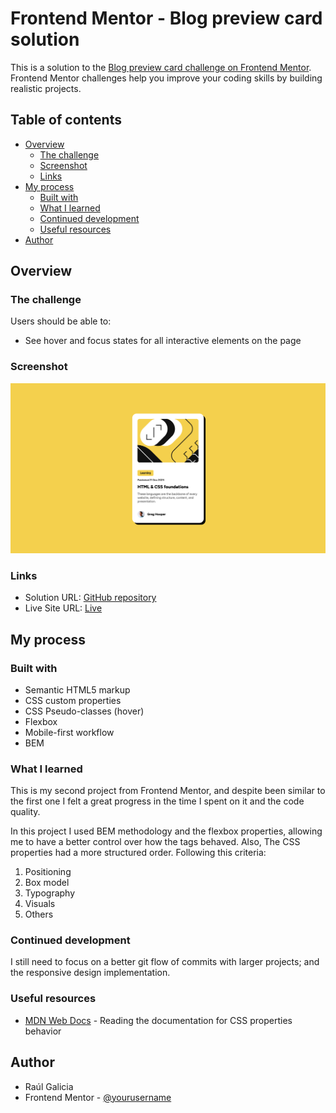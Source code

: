 # Frontend Mentor - Blog preview card solution

This is a solution to the [Blog preview card challenge on Frontend Mentor](https://www.frontendmentor.io/challenges/blog-preview-card-ckPaj01IcS). Frontend Mentor challenges help you improve your coding skills by building realistic projects.

## Table of contents

- [Overview](#overview)
  - [The challenge](#the-challenge)
  - [Screenshot](#screenshot)
  - [Links](#links)
- [My process](#my-process)
  - [Built with](#built-with)
  - [What I learned](#what-i-learned)
  - [Continued development](#continued-development)
  - [Useful resources](#useful-resources)
- [Author](#author)

## Overview

### The challenge

Users should be able to:

- See hover and focus states for all interactive elements on the page

### Screenshot

![](./screenshot.jpg)

### Links

- Solution URL: [GitHub repository](https://github.com/raulgaliciab/blog-preview-card)
- Live Site URL: [Live](https://raulgaliciab.github.io/blog-preview-card/)

## My process

### Built with

- Semantic HTML5 markup
- CSS custom properties
- CSS Pseudo-classes (hover)
- Flexbox
- Mobile-first workflow
- BEM

### What I learned

This is my second project from Frontend Mentor, and despite been similar to the first one I felt a great progress in the time I spent on it and the code quality.

In this project I used BEM methodology and the flexbox properties, allowing me to have a better control over how the tags behaved. Also, The CSS properties had a more structured order. Following this criteria:

1. Positioning
2. Box model
3. Typography
4. Visuals
5. Others

### Continued development

I still need to focus on a better git flow of commits with larger projects; and the responsive design implementation.

### Useful resources

- [MDN Web Docs](https://developer.mozilla.org/es/) - Reading the documentation for CSS properties behavior

## Author

- Raúl Galicia
- Frontend Mentor - [@yourusername](https://www.frontendmentor.io/profile/raulgaliciab)
